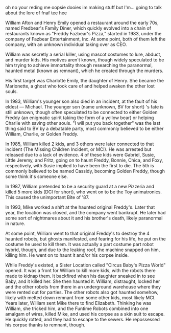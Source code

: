 oh no your reding me oopsie dooies im making stuff but I'm... going to talk about the lore of fnaf  tee hee 


William Afton and Henry Emily opened a restaurant around the early 70s, named Fredbear's Family Diner, which quickly evolved into a chain of restaurants known as "Freddy Fazbear's Pizza," started in 1983, under the company of Fazbear Entertainment, Inc. At some point, both of them left the company, with an unknown individual taking over as CEO.

William was secretly a serial killer, using mascot costumes to lure, abduct, and murder kids. His motives aren't known, though widely speculated to be him trying to achieve immortality through researching the paranormal, haunted metal (known as remnant), which he created through the murders.

His first target was Charlotte Emily, the daughter of Henry. She became the Marionette, a ghost who took care of and helped awaken the other lost souls.

In 1983, William's younger son also died in an incident, at the fault of his eldest — Michael. The younger son (name unknown, BV for short) 's fate is still unknown, though often speculated to be connected to either Golden Freddy (an enigmatic spirit taking the form of a yellow bear) or helping Charlie with saving other souls. "I will put you back together" was the last thing said to BV by a debatable party, most commonly believed to be either William, Charlie, or Golden Freddy.

In 1985, William killed 2 kids, and 3 others were later connected to that incident (The Missing Children Incident, or MCI). He was arrested but released due to a lack of evidence. 4 of these kids were Gabriel, Susie, Little Jeremy, and Fritz, going on to haunt Freddy, Bonnie, Chica, and Foxy, respectively, with Susie implied to have been the first to die. The 5th is commonly believed to be named Cassidy, becoming Golden Freddy, though some think it's someone else.

In 1987, William pretended to be a security guard at a new Pizzeria and killed 5 more kids (DCI for short), who went on to be the Toy animatronics. This caused the unimportant Bite of '87.

In 1993, Mike worked a shift at the haunted original Freddy's. Later that year, the location was closed, and the company went bankrupt. He later had some sort of nightmares about it and his brother's death, likely paranormal in nature.

At some point, William went to that original Freddy's to destroy the 4 haunted robots, but ghosts manifested, and fearing for his life, he put on the costume he used to kill them. It was actually a part costume part robot hybrid, though, and due to the leaking roof, the machine snapped on him, killing him. He went on to haunt it and/or his corpse inside.

While Freddy's existed, a Sister Location called "Circus Baby's Pizza World" opened. It was a front for William to kill more kids, with the robots there made to kidnap them. It backfired when his daughter sneaked in to see Baby, and it killed her. She then haunted it. William, distraught, locked her and the other robots from there in an underground warehouse where they were rented out for parties. The other robots also got haunted somehow, likely with melted down remnant from some other kids, most likely MCI. Years later, William sent Mike there to find Elizabeth. Thinking he was William, she tricked him, and the Funtime Robots combined into one amalgam of wires, killed Mike, and used his corpse as a skin suit to escape. He quickly rotted, and they had to escape to the sewers. He repossessed his corpse thanks to remnant, though.